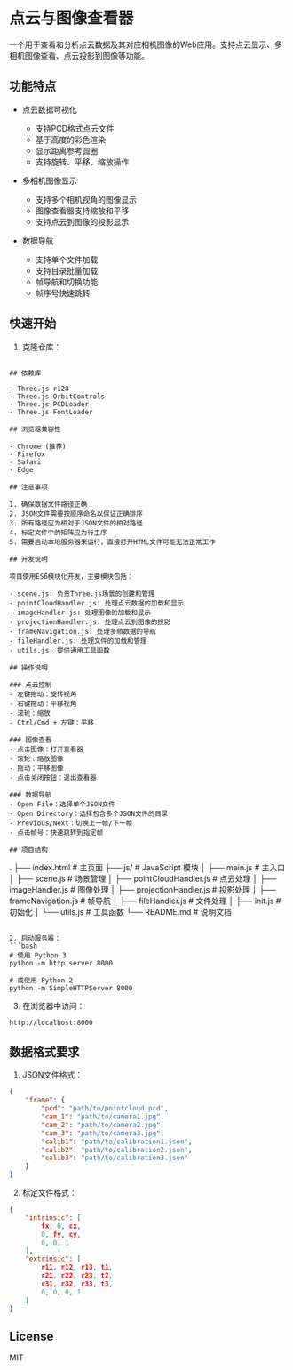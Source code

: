 # 点云与图像查看器

一个用于查看和分析点云数据及其对应相机图像的Web应用。支持点云显示、多相机图像查看、点云投影到图像等功能。

## 功能特点

- 点云数据可视化
  - 支持PCD格式点云文件
  - 基于高度的彩色渲染
  - 显示距离参考圆圈
  - 支持旋转、平移、缩放操作

- 多相机图像显示
  - 支持多个相机视角的图像显示
  - 图像查看器支持缩放和平移
  - 支持点云到图像的投影显示

- 数据导航
  - 支持单个文件加载
  - 支持目录批量加载
  - 帧导航和切换功能
  - 帧序号快速跳转

## 快速开始

1. 克隆仓库：
```

## 依赖库

- Three.js r128
- Three.js OrbitControls
- Three.js PCDLoader
- Three.js FontLoader

## 浏览器兼容性

- Chrome (推荐)
- Firefox
- Safari
- Edge

## 注意事项

1. 确保数据文件路径正确
2. JSON文件需要按顺序命名以保证正确排序
3. 所有路径应为相对于JSON文件的相对路径
4. 标定文件中的矩阵应为行主序
5. 需要启动本地服务器来运行，直接打开HTML文件可能无法正常工作

## 开发说明

项目使用ES6模块化开发，主要模块包括：

- scene.js: 负责Three.js场景的创建和管理
- pointCloudHandler.js: 处理点云数据的加载和显示
- imageHandler.js: 处理图像的加载和显示
- projectionHandler.js: 处理点云到图像的投影
- frameNavigation.js: 处理多帧数据的导航
- fileHandler.js: 处理文件的加载和管理
- utils.js: 提供通用工具函数

## 操作说明

### 点云控制
- 左键拖动：旋转视角
- 右键拖动：平移视角
- 滚轮：缩放
- Ctrl/Cmd + 左键：平移

### 图像查看
- 点击图像：打开查看器
- 滚轮：缩放图像
- 拖动：平移图像
- 点击关闭按钮：退出查看器

### 数据导航
- Open File：选择单个JSON文件
- Open Directory：选择包含多个JSON文件的目录
- Previous/Next：切换上一帧/下一帧
- 点击帧号：快速跳转到指定帧

## 项目结构

```
.
├── index.html              # 主页面
├── js/                     # JavaScript 模块
│   ├── main.js            # 主入口
│   ├── scene.js           # 场景管理
│   ├── pointCloudHandler.js # 点云处理
│   ├── imageHandler.js    # 图像处理
│   ├── projectionHandler.js # 投影处理
│   ├── frameNavigation.js # 帧导航
│   ├── fileHandler.js     # 文件处理
│   ├── init.js           # 初始化
│   └── utils.js          # 工具函数
└── README.md              # 说明文档
```

2. 启动服务器：
```bash
# 使用 Python 3
python -m http.server 8000

# 或使用 Python 2
python -m SimpleHTTPServer 8000
```

3. 在浏览器中访问：
```
http://localhost:8000
```

## 数据格式要求

1. JSON文件格式：
```json
{
    "frame": {
        "pcd": "path/to/pointcloud.pcd",
        "cam_1": "path/to/camera1.jpg",
        "cam_2": "path/to/camera2.jpg",
        "cam_3": "path/to/camera3.jpg",
        "calib1": "path/to/calibration1.json",
        "calib2": "path/to/calibration2.json",
        "calib3": "path/to/calibration3.json"
    }
}
```

2. 标定文件格式：
```json
{
    "intrinsic": [
        fx, 0, cx,
        0, fy, cy,
        0, 0, 1
    ],
    "extrinsic": [
        r11, r12, r13, t1,
        r21, r22, r23, t2,
        r31, r32, r33, t3,
        0, 0, 0, 1
    ]
}
```

## License

MIT
